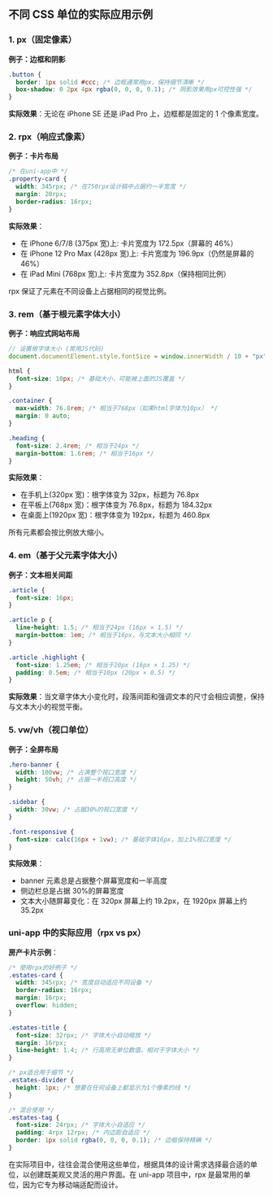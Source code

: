 ## 不同 CSS 单位的实际应用示例

### 1. px（固定像素）

**例子：边框和阴影**

```css
.button {
  border: 1px solid #ccc; /* 边框通常用px，保持细节清晰 */
  box-shadow: 0 2px 4px rgba(0, 0, 0, 0.1); /* 阴影效果用px可控性强 */
}
```

**实际效果**：无论在 iPhone SE 还是 iPad Pro 上，边框都是固定的 1 个像素宽度。

### 2. rpx（响应式像素）

**例子：卡片布局**

```css
/* 在uni-app中 */
.property-card {
  width: 345rpx; /* 在750rpx设计稿中占据约一半宽度 */
  margin: 20rpx;
  border-radius: 16rpx;
}
```

**实际效果**：

- 在 iPhone 6/7/8 (375px 宽)上: 卡片宽度为 172.5px（屏幕的 46%）
- 在 iPhone 12 Pro Max (428px 宽)上: 卡片宽度为 196.9px（仍然是屏幕的 46%）
- 在 iPad Mini (768px 宽)上: 卡片宽度为 352.8px（保持相同比例）

rpx 保证了元素在不同设备上占据相同的视觉比例。

### 3. rem（基于根元素字体大小）

**例子：响应式网站布局**

```javascript
// 设置根字体大小 (常用JS代码)
document.documentElement.style.fontSize = window.innerWidth / 10 + "px";
```

```css
html {
  font-size: 10px; /* 基础大小，可能被上面的JS覆盖 */
}

.container {
  max-width: 76.8rem; /* 相当于768px（如果html字体为10px） */
  margin: 0 auto;
}

.heading {
  font-size: 2.4rem; /* 相当于24px */
  margin-bottom: 1.6rem; /* 相当于16px */
}
```

**实际效果**：

- 在手机上(320px 宽)：根字体变为 32px，标题为 76.8px
- 在平板上(768px 宽)：根字体变为 76.8px，标题为 184.32px
- 在桌面上(1920px 宽)：根字体变为 192px，标题为 460.8px

所有元素都会按比例放大缩小。

### 4. em（基于父元素字体大小）

**例子：文本相关间距**

```css
.article {
  font-size: 16px;
}

.article p {
  line-height: 1.5; /* 相当于24px (16px × 1.5) */
  margin-bottom: 1em; /* 相当于16px，与文本大小相同 */
}

.article .highlight {
  font-size: 1.25em; /* 相当于20px (16px × 1.25) */
  padding: 0.5em; /* 相当于10px (20px × 0.5) */
}
```

**实际效果**：当文章字体大小变化时，段落间距和强调文本的尺寸会相应调整，保持与文本大小的视觉平衡。

### 5. vw/vh（视口单位）

**例子：全屏布局**

```css
.hero-banner {
  width: 100vw; /* 占满整个视口宽度 */
  height: 50vh; /* 占据一半视口高度 */
}

.sidebar {
  width: 30vw; /* 占据30%的视口宽度 */
}

.font-responsive {
  font-size: calc(16px + 1vw); /* 基础字体16px，加上1%视口宽度 */
}
```

**实际效果**：

- banner 元素总是占据整个屏幕宽度和一半高度
- 侧边栏总是占据 30%的屏幕宽度
- 文本大小随屏幕变化：在 320px 屏幕上约 19.2px，在 1920px 屏幕上约 35.2px

### uni-app 中的实际应用（rpx vs px）

**房产卡片示例**：

```css
/* 使用rpx的好例子 */
.estates-card {
  width: 345rpx; /* 宽度自动适应不同设备 */
  border-radius: 16rpx;
  margin: 16rpx;
  overflow: hidden;
}

.estates-title {
  font-size: 32rpx; /* 字体大小自动缩放 */
  margin: 16rpx;
  line-height: 1.4; /* 行高用无单位数值，相对于字体大小 */
}

/* px适合用于细节 */
.estates-divider {
  height: 1px; /* 想要在任何设备上都显示为1个像素的线 */
}

/* 混合使用 */
.estates-tag {
  font-size: 24rpx; /* 字体大小自适应 */
  padding: 4rpx 12rpx; /* 内边距自适应 */
  border: 1px solid rgba(0, 0, 0, 0.1); /* 边框保持精确 */
}
```

在实际项目中，往往会混合使用这些单位，根据具体的设计需求选择最合适的单位，以创建既美观又灵活的用户界面。在 uni-app 项目中，rpx 是最常用的单位，因为它专为移动端适配而设计。
